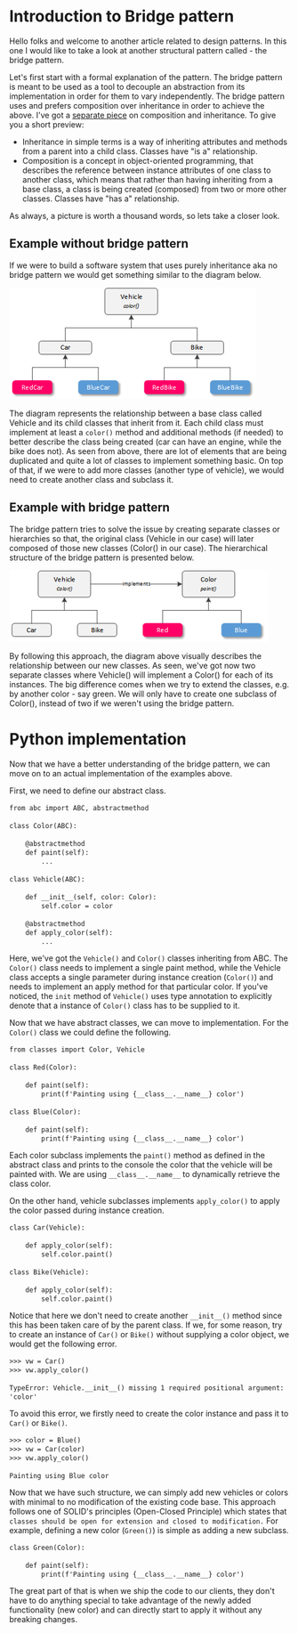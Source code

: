 # Introduction to Bridge pattern

Hello folks and welcome to another article related to design patterns. In this one I would like to take a look at another structural pattern called - the bridge pattern.

Let's first start with a formal explanation of the pattern. The bridge pattern is meant to be used as a tool to decouple an abstraction from its implementation in order for them to vary independently. The bridge pattern uses and prefers composition over inheritance in order to achieve the above. I've got a [separate piece](https://python.plainenglish.io/python-classes-inheritance-vs-composition-e64aa70b4c39) on composition and inheritance. To give you a short preview:

* Inheritance in simple terms is a way of inheriting attributes and methods from a parent into a child class. Classes have "is a" relationship.
* Composition is a concept in object-oriented programming, that describes the reference between instance attributes of one class to another class, which means that rather than having inheriting from a base class, a class is being created (composed) from two or more other classes. Classes have "has a" relationship.

As always, a picture is worth a thousand words, so lets take a closer look.

## Example without bridge pattern
If we were to build a software system that uses purely inheritance aka no bridge pattern we would get something similar to the diagram below.

![Without bridge pattern](assets/inheritance.png)

The diagram represents the relationship between a base class called Vehicle and its child classes that inherit from it. Each child class must implement at least a `color()` method and additional methods (if needed) to better describe the class being created (car can have an engine, while the bike does not). As seen from above, there are lot of elements that are being duplicated and quite a lot of classes to implement something basic. On top of that, if we were to add more classes (another type of vehicle), we would need to create another class and subclass it.

## Example with bridge pattern
The bridge pattern tries to solve the issue by creating separate classes or hierarchies so that, the original class (Vehicle in our case) will later composed of those new classes (Color() in our case). The hierarchical structure of the bridge pattern is presented below.

![Without bridge pattern](assets/bridge-pattern.png)

By following this approach, the diagram above visually describes the relationship between our new classes. As seen, we've got now two separate classes where Vehicle() will implement a Color() for each of its instances. The big difference comes when we try to extend the classes, e.g. by another color - say green. We will only have to create one subclass of Color(), instead of two if we weren't using the bridge pattern. 

# Python implementation
Now that we have a better understanding of the bridge pattern, we can move on to an actual implementation of the examples above.

First, we need to define our abstract class.

```
from abc import ABC, abstractmethod

class Color(ABC):
    
    @abstractmethod
    def paint(self):
        ...

class Vehicle(ABC):

    def __init__(self, color: Color):
        self.color = color
    
    @abstractmethod
    def apply_color(self):
        ...
```

Here, we've got the `Vehicle()` and `Color()` classes inheriting from ABC. The `Color()` class needs to implement a single paint method, while the Vehicle class accepts a single parameter during instance creation (`Color()`) and needs to implement an apply method for that particular color. If you've noticed, the `init` method of `Vehicle()` uses type annotation to explicitly denote that a instance of `Color()` class has to be supplied to it.

Now that we have abstract classes, we can move to implementation. For the `Color()` class we could define the following.

```
from classes import Color, Vehicle

class Red(Color):

    def paint(self):
        print(f'Painting using {__class__.__name__} color')

class Blue(Color):

    def paint(self):
        print(f'Painting using {__class__.__name__} color')
```

Each color subclass implements the `paint()` method as defined in the abstract class and prints to the console the color that the vehicle will be painted with. We are using `__class__.__name__` to dynamically retrieve the class color.

On the other hand, vehicle subclasses implements `apply_color()` to apply the color passed during instance creation.

```
class Car(Vehicle):

    def apply_color(self):
        self.color.paint()

class Bike(Vehicle):

    def apply_color(self):
        self.color.paint()
```

Notice that here we don't need to create another `__init__()` method since this has been taken care of by the parent class. If we, for some reason, try to create an instance of `Car()` or `Bike()` without supplying a color object, we would get the following error.

```
>>> vw = Car()
>>> vw.apply_color()

TypeError: Vehicle.__init__() missing 1 required positional argument: 'color'
```

To avoid this error, we firstly need to create the color instance and pass it to `Car()` or `Bike()`.
```
>>> color = Blue()
>>> vw = Car(color)
>>> vw.apply_color()

Painting using Blue color
```

Now that we have such structure, we can simply add new vehicles or colors with minimal to no modification of the existing code base. This approach follows one of SOLID's principles (Open-Closed Principle) which states that `classes should be open for extension and closed to modification.` For example, defining a new color (`Green()`) is simple as adding a new subclass.

```
class Green(Color):

    def paint(self):
        print(f'Painting using {__class__.__name__} color')
```

The great part of that is when we ship the code to our clients, they don't have to do anything special to take advantage of the newly added functionality (new color) and can directly start to apply it without any breaking changes.